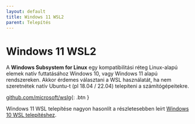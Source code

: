 ```yaml
---
layout: default
title: Windows 11 WSL2
parent: Telepítés
---
```


# Windows 11 WSL2

A **Windows Subsystem for Linux** egy kompatibilitási réteg Linux-alapú elemek natív futtatásához Windows 10, vagy Windows 11 alapú rendszereken. Akkor érdemes választani a WSL használatát, ha nem szeretnétek natív Ubuntu-t (pl 18.04 / 22.04) telepíteni a számítógépeitekre.

[github.com/microsoft/wslg](https://github.com/microsoft/wslg){: .btn }

Windows 11 WSL telepítése nagyon hasonlít a részletesebben leírt [Windows 10 WSL telepítéshez](https://sze-info.github.io/arj/telepites/win10.html).